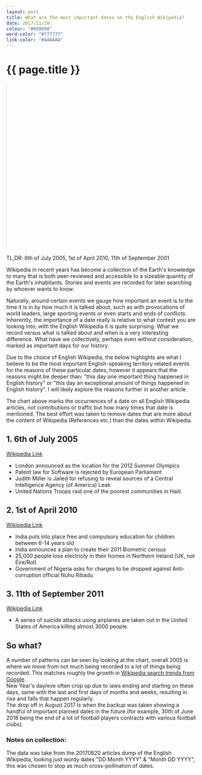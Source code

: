 ```yaml
---
layout: post
title: What are the most important dates on the English Wikipedia?
date: 2017/11/20
colour: "#080808"
word-color: "#777777"
link-color: "#AAAAAA"
---
```

# {{ page.title }} 

<iframe width="1px" min-width="100%" width="100%"  height="440px" frameborder="0" scrolling="no" src="http://plot.ly/~ixt/37.embed"></iframe>
 
TL;DR: 6th of July 2005, 1st of April 2010, 11th of September 2001

Wikipedia in recent years has become a collection of the Earth's knowledge to many that is both peer-reviewed and accessible to a sizeable quantity of the Earth's inhabitants. Stories and events are recorded for later searching by whoever wants to know.

Naturally, around certain events we gauge how important an event is to the time it is in by how much it is talked about, such as with provocations of world leaders, large sporting events or even starts and ends of conflicts. Inherently, the importance of a date really is relative to what context you are looking into; with the English Wikipedia it is quite surprising. What we record versus what is talked about and when is a very interesting difference. What have we collectively, perhaps even without consideration, marked as important days for our history.

Due to the choice of English Wikipedia, the below highlights are what I believe to be the most important English-speaking territory related events for the reasons of these particular dates, however it appears that the reasons might be deeper than: "this day one important thing happened in English history" or "this day an exceptional amount of things happened in English history". I will likely explore the reasons further in another article.   

The chart above marks the occurrences of a date on all English Wikipedia articles, not contributions or traffic but how many times that date is mentioned. The best effort was taken to remove dates that are more about the content of Wikipedia (References etc.) than the dates within Wikipedia. 


## 1. 6th of July 2005
[Wikipedia Link](https://en.wikipedia.org/wiki/Portal:Current_events/2005_July_6)

+ London announced as the location for the 2012 Summer Olympics 
+ Patent law for Software is rejected by European Parliament
+ Judith Miller is Jailed for refusing to reveal sources of a Central Intelligence Agency (of America) Leak 
+ United Nations Troops raid one of the poorest communities in Haiti

## 2. 1st of April 2010
[Wikipedia Link](https://en.wikipedia.org/wiki/Portal:Current_events/2010_April_1)

+ India puts into place free and compulsory education for children between 6-14 years old 
+ India announces a plan to create their 2011 Biometric census
+ 25,000 people lose electricty in their homes in Northern Ireland (UK, not Éire/RoI)
+ Government of Nigeria asks for charges to be dropped against Anti-corruption official Nuhu Ribadu

## 3. 11th of September 2011
[Wikipedia Link](https://en.wikipedia.org/wiki/Portal:Current_events/2001_September_11)

+ A series of suicide attacks using airplanes are taken out in the United States of America killing almost 3000 people. 

## So what?

A number of patterns can be seen by looking at the chart, overall 2005 is where we move from not much being recorded to a lot of things being recorded. This matches roughly the growth in [Wikipedia search trends from Google](https://trends.google.com/trends/explore?date=all&q=wikipedia).  
New Year's day/eve often crop up due to laws ending and starting on these days, same with the last and first days of months and weeks, resulting in rise and falls that happen regularly.  
The drop off in August 2017 is when the backup was taken showing a handful of important planned dates in the future (for example, 30th of June 2018 being the end of a lot of football players contracts with various football clubs).  

### Notes on collection:

The data was take from the 20170820 articles dump of the English Wikipedia, looking just wordy dates "DD Month YYYY" & "Month DD YYYY", this was chosen to stop as much cross-pollination of dates.


